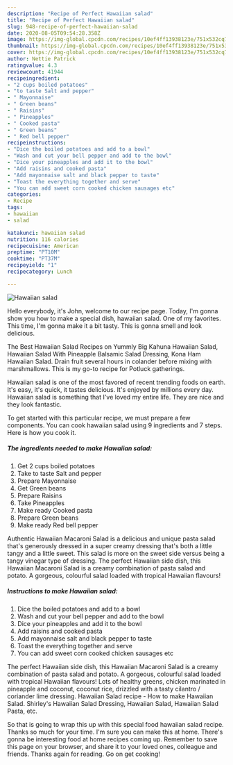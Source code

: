 ```yaml
---
description: "Recipe of Perfect Hawaiian salad"
title: "Recipe of Perfect Hawaiian salad"
slug: 948-recipe-of-perfect-hawaiian-salad
date: 2020-08-05T09:54:28.358Z
image: https://img-global.cpcdn.com/recipes/10ef4ff13938123e/751x532cq70/hawaiian-salad-recipe-main-photo.jpg
thumbnail: https://img-global.cpcdn.com/recipes/10ef4ff13938123e/751x532cq70/hawaiian-salad-recipe-main-photo.jpg
cover: https://img-global.cpcdn.com/recipes/10ef4ff13938123e/751x532cq70/hawaiian-salad-recipe-main-photo.jpg
author: Nettie Patrick
ratingvalue: 4.3
reviewcount: 41944
recipeingredient:
- "2 cups boiled potatoes"
- "to taste Salt and pepper"
- " Mayonnaise"
- " Green beans"
- " Raisins"
- " Pineapples"
- " Cooked pasta"
- " Green beans"
- " Red bell pepper"
recipeinstructions:
- "Dice the boiled potatoes and add to a bowl"
- "Wash and cut your bell pepper and add to the bowl"
- "Dice your pineapples and add it to the bowl"
- "Add raisins and cooked pasta"
- "Add mayonnaise salt and black pepper to taste"
- "Toast the everything together and serve"
- "You can add sweet corn cooked chicken sausages etc"
categories:
- Recipe
tags:
- hawaiian
- salad

katakunci: hawaiian salad 
nutrition: 116 calories
recipecuisine: American
preptime: "PT10M"
cooktime: "PT37M"
recipeyield: "1"
recipecategory: Lunch

---
```



![Hawaiian salad](https://img-global.cpcdn.com/recipes/10ef4ff13938123e/751x532cq70/hawaiian-salad-recipe-main-photo.jpg)

Hello everybody, it's John, welcome to our recipe page. Today, I'm gonna show you how to make a special dish, hawaiian salad. One of my favorites. This time, I'm gonna make it a bit tasty. This is gonna smell and look delicious.

The Best Hawaiian Salad Recipes on Yummly Big Kahuna Hawaiian Salad, Hawaiian Salad With Pineapple Balsamic Salad Dressing, Kona Ham Hawaiian Salad. Drain fruit several hours in colander before mixing with marshmallows. This is my go-to recipe for Potluck gatherings.

Hawaiian salad is one of the most favored of recent trending foods on earth. It's easy, it's quick, it tastes delicious. It's enjoyed by millions every day. Hawaiian salad is something that I've loved my entire life. They are nice and they look fantastic.


To get started with this particular recipe, we must prepare a few components. You can cook hawaiian salad using 9 ingredients and 7 steps. Here is how you cook it.

<!--inarticleads1-->

##### The ingredients needed to make Hawaiian salad:

1. Get 2 cups boiled potatoes
1. Take to taste Salt and pepper
1. Prepare  Mayonnaise
1. Get  Green beans
1. Prepare  Raisins
1. Take  Pineapples
1. Make ready  Cooked pasta
1. Prepare  Green beans
1. Make ready  Red bell pepper


Authentic Hawaiian Macaroni Salad is a delicious and unique pasta salad that&#39;s generously dressed in a super creamy dressing that&#39;s both a little tangy and a little sweet. This salad is more on the sweet side versus being a tangy vinegar type of dressing. The perfect Hawaiian side dish, this Hawaiian Macaroni Salad is a creamy combination of pasta salad and potato. A gorgeous, colourful salad loaded with tropical Hawaiian flavours! 

<!--inarticleads2-->

##### Instructions to make Hawaiian salad:

1. Dice the boiled potatoes and add to a bowl
1. Wash and cut your bell pepper and add to the bowl
1. Dice your pineapples and add it to the bowl
1. Add raisins and cooked pasta
1. Add mayonnaise salt and black pepper to taste
1. Toast the everything together and serve
1. You can add sweet corn cooked chicken sausages etc


The perfect Hawaiian side dish, this Hawaiian Macaroni Salad is a creamy combination of pasta salad and potato. A gorgeous, colourful salad loaded with tropical Hawaiian flavours! Lots of healthy greens, chicken marinated in pineapple and coconut, coconut rice, drizzled with a tasty cilantro / coriander lime dressing. Hawaiian Salad recipe - How to make Hawaiian Salad. Shirley&#39;s Hawaiian Salad Dressing, Hawaiian Salad, Hawaiian Salad Pasta, etc. 

So that is going to wrap this up with this special food hawaiian salad recipe. Thanks so much for your time. I'm sure you can make this at home. There's gonna be interesting food at home recipes coming up. Remember to save this page on your browser, and share it to your loved ones, colleague and friends. Thanks again for reading. Go on get cooking!
